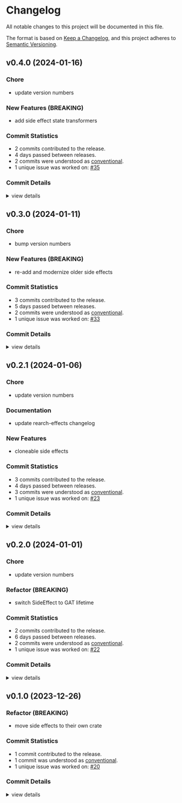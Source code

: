 # Changelog

All notable changes to this project will be documented in this file.

The format is based on [Keep a Changelog](https://keepachangelog.com/en/1.0.0/),
and this project adheres to [Semantic Versioning](https://semver.org/spec/v2.0.0.html).

## v0.4.0 (2024-01-16)

### Chore

 - <csr-id-88585638e2790125a3c47941b1b6dedf77209603/> update version numbers

### New Features (BREAKING)

 - <csr-id-0f8e8643df4a521e142c64f8eab1dad0b36d06d7/> add side effect state transformers

### Commit Statistics

<csr-read-only-do-not-edit/>

 - 2 commits contributed to the release.
 - 4 days passed between releases.
 - 2 commits were understood as [conventional](https://www.conventionalcommits.org).
 - 1 unique issue was worked on: [#35](https://github.com/GregoryConrad/rearch-rs/issues/35)

### Commit Details

<csr-read-only-do-not-edit/>

<details><summary>view details</summary>

 * **[#35](https://github.com/GregoryConrad/rearch-rs/issues/35)**
    - Add side effect state transformers ([`0f8e864`](https://github.com/GregoryConrad/rearch-rs/commit/0f8e8643df4a521e142c64f8eab1dad0b36d06d7))
 * **Uncategorized**
    - Update version numbers ([`8858563`](https://github.com/GregoryConrad/rearch-rs/commit/88585638e2790125a3c47941b1b6dedf77209603))
</details>

## v0.3.0 (2024-01-11)

<csr-id-151ff0b918e0b43bb9c78c42d380aee29717409c/>

### Chore

 - <csr-id-151ff0b918e0b43bb9c78c42d380aee29717409c/> bump version numbers

### New Features (BREAKING)

 - <csr-id-8603fc98fad5d41684c3819b508dd67e844ffb63/> re-add and modernize older side effects

### Commit Statistics

<csr-read-only-do-not-edit/>

 - 3 commits contributed to the release.
 - 5 days passed between releases.
 - 2 commits were understood as [conventional](https://www.conventionalcommits.org).
 - 1 unique issue was worked on: [#33](https://github.com/GregoryConrad/rearch-rs/issues/33)

### Commit Details

<csr-read-only-do-not-edit/>

<details><summary>view details</summary>

 * **[#33](https://github.com/GregoryConrad/rearch-rs/issues/33)**
    - Re-add and modernize older side effects ([`8603fc9`](https://github.com/GregoryConrad/rearch-rs/commit/8603fc98fad5d41684c3819b508dd67e844ffb63))
 * **Uncategorized**
    - Release rearch v0.9.1, rearch-effects v0.3.0, rearch-tokio v0.8.0 ([`86c6afe`](https://github.com/GregoryConrad/rearch-rs/commit/86c6afe4f2958b611723e143a1928411b92a16f2))
    - Bump version numbers ([`151ff0b`](https://github.com/GregoryConrad/rearch-rs/commit/151ff0b918e0b43bb9c78c42d380aee29717409c))
</details>

## v0.2.1 (2024-01-06)

<csr-id-5ff6a4dcf9d0de3a5143f0c0ea584975558da99d/>

### Chore

 - <csr-id-5ff6a4dcf9d0de3a5143f0c0ea584975558da99d/> update version numbers

### Documentation

 - <csr-id-7783d3515ebf36bd007b5e77e41b6bf78ae10327/> update rearch-effects changelog

### New Features

 - <csr-id-c6f9a315e2bda23e5702508e4f6e1c1502de80e6/> cloneable side effects

### Commit Statistics

<csr-read-only-do-not-edit/>

 - 3 commits contributed to the release.
 - 4 days passed between releases.
 - 3 commits were understood as [conventional](https://www.conventionalcommits.org).
 - 1 unique issue was worked on: [#23](https://github.com/GregoryConrad/rearch-rs/issues/23)

### Commit Details

<csr-read-only-do-not-edit/>

<details><summary>view details</summary>

 * **[#23](https://github.com/GregoryConrad/rearch-rs/issues/23)**
    - Cloneable side effects ([`c6f9a31`](https://github.com/GregoryConrad/rearch-rs/commit/c6f9a315e2bda23e5702508e4f6e1c1502de80e6))
 * **Uncategorized**
    - Update rearch-effects changelog ([`7783d35`](https://github.com/GregoryConrad/rearch-rs/commit/7783d3515ebf36bd007b5e77e41b6bf78ae10327))
    - Update version numbers ([`5ff6a4d`](https://github.com/GregoryConrad/rearch-rs/commit/5ff6a4dcf9d0de3a5143f0c0ea584975558da99d))
</details>

## v0.2.0 (2024-01-01)

<csr-id-b81740f1787dd55c792b62dbf61295bcfbda6eba/>
<csr-id-ffda1036991653439cb71eb34bdae3cba710b065/>

### Chore

 - <csr-id-b81740f1787dd55c792b62dbf61295bcfbda6eba/> update version numbers

### Refactor (BREAKING)

 - <csr-id-ffda1036991653439cb71eb34bdae3cba710b065/> switch SideEffect to GAT lifetime

### Commit Statistics

<csr-read-only-do-not-edit/>

 - 2 commits contributed to the release.
 - 6 days passed between releases.
 - 2 commits were understood as [conventional](https://www.conventionalcommits.org).
 - 1 unique issue was worked on: [#22](https://github.com/GregoryConrad/rearch-rs/issues/22)

### Commit Details

<csr-read-only-do-not-edit/>

<details><summary>view details</summary>

 * **[#22](https://github.com/GregoryConrad/rearch-rs/issues/22)**
    - Switch SideEffect to GAT lifetime ([`ffda103`](https://github.com/GregoryConrad/rearch-rs/commit/ffda1036991653439cb71eb34bdae3cba710b065))
 * **Uncategorized**
    - Update version numbers ([`b81740f`](https://github.com/GregoryConrad/rearch-rs/commit/b81740f1787dd55c792b62dbf61295bcfbda6eba))
</details>

## v0.1.0 (2023-12-26)

<csr-id-d00c317c58da5bd9427333bb9527575d5049d62f/>

### Refactor (BREAKING)

 - <csr-id-d00c317c58da5bd9427333bb9527575d5049d62f/> move side effects to their own crate

### Commit Statistics

<csr-read-only-do-not-edit/>

 - 1 commit contributed to the release.
 - 1 commit was understood as [conventional](https://www.conventionalcommits.org).
 - 1 unique issue was worked on: [#20](https://github.com/GregoryConrad/rearch-rs/issues/20)

### Commit Details

<csr-read-only-do-not-edit/>

<details><summary>view details</summary>

 * **[#20](https://github.com/GregoryConrad/rearch-rs/issues/20)**
    - Move side effects to their own crate ([`d00c317`](https://github.com/GregoryConrad/rearch-rs/commit/d00c317c58da5bd9427333bb9527575d5049d62f))
</details>

